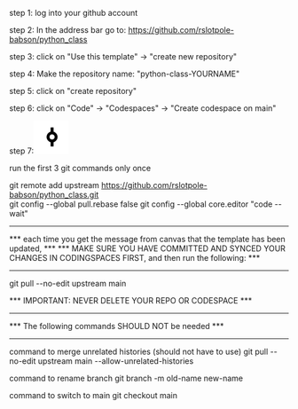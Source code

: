 
step 1: log into your github account  

step 2: In the address bar go to: https://github.com/rslotpole-babson/python_class  

step 3: click on "Use this template" -> "create new repository"  

step 4: Make the repository name: "python-class-YOURNAME"  

step 5: click on "create repository"  

step 6: click on "Code" -> "Codespaces" -> "Create codespace on main"  

step 7:![commit](commit.png)  



run the first 3 git commands only once

git remote add upstream https://github.com/rslotpole-babson/python_class.git         
git config --global pull.rebase false
git config --global core.editor "code --wait"

***************************************************************************************************************
*** each time you get the message from canvas that the template has been updated,                           ***
*** MAKE SURE YOU HAVE COMMITTED AND SYNCED YOUR CHANGES IN CODINGSPACES FIRST, and then run the following: ***
***************************************************************************************************************

git pull --no-edit upstream main 

*** IMPORTANT: NEVER DELETE YOUR REPO OR CODESPACE ***

***************************************************
*** The following commands SHOULD NOT be needed ***
***************************************************

command to merge unrelated histories (should not have to use)
git pull --no-edit upstream main --allow-unrelated-histories

command to rename branch
git branch -m old-name new-name

command to switch to main
git checkout main



